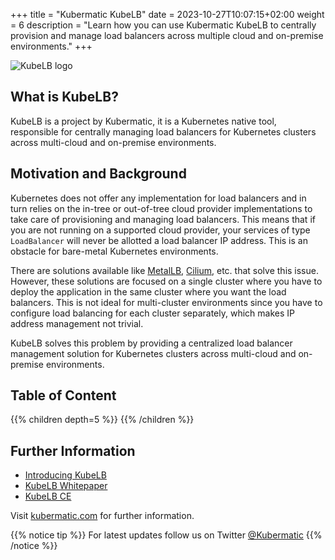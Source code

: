 +++
title = "Kubermatic KubeLB"
date = 2023-10-27T10:07:15+02:00
weight = 6
description = "Learn how you can use Kubermatic KubeLB to centrally provision and manage load balancers across multiple cloud and on-premise environments."
+++

![KubeLB logo](/img/kubelb/common/logo.png?classes=logo-height)

## What is KubeLB?

KubeLB is a project by Kubermatic, it is a Kubernetes native tool, responsible for centrally managing load balancers for Kubernetes clusters across multi-cloud and on-premise environments.

## Motivation and Background

Kubernetes does not offer any implementation for load balancers and in turn relies on the in-tree or out-of-tree cloud provider implementations to take care of provisioning and managing load balancers. This means that if you are not running on a supported cloud provider, your services of type `LoadBalancer` will never be allotted a load balancer IP address. This is an obstacle for bare-metal Kubernetes environments.

There are solutions available like [MetalLB][2], [Cilium][3], etc. that solve this issue. However, these solutions are focused on a single cluster where you have to deploy the application in the same cluster where you want the load balancers. This is not ideal for multi-cluster environments since you have to configure load balancing for each cluster separately, which makes IP address management not trivial.

KubeLB solves this problem by providing a centralized load balancer management solution for Kubernetes clusters across multi-cloud and on-premise environments.

[2]: https://metallb.universe.tf
[3]: https://cilium.io/use-cases/load-

## Table of Content

{{% children depth=5 %}}
{{% /children %}}

## Further Information

- [Introducing KubeLB](https://www.kubermatic.com/products/kubelb/)
- [KubeLB Whitepaper](https://www.kubermatic.com/static/KubeLB-Cloud-Native-Multi-Tenant-Load-Balancer.pdf)
- [KubeLB CE](https://github.com/kubermatic/kubelb)

Visit [kubermatic.com](https://www.kubermatic.com/) for further information.

{{% notice tip %}}
For latest updates follow us on Twitter [@Kubermatic](https://twitter.com/Kubermatic)
{{% /notice %}}
